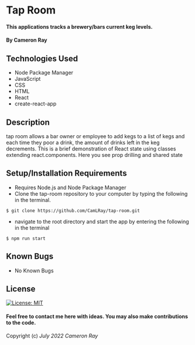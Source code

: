 # Tap Room

#### This applications tracks a brewery/bars current keg levels.

#### By Cameron Ray

## Technologies Used

* Node Package Manager
* JavaScript
* CSS
* HTML
* React
* create-react-app

## Description

tap room allows a bar owner or employee to add kegs to a list of kegs and each time they poor a drink, the amount of drinks left in the keg decrements. This is a brief demonstration of React state using classes extending react.components. Here you see prop drilling and shared state

## Setup/Installation Requirements

* Requires Node.js and Node Package Manager
* Clone the tap-room repository to your computer by typing the following in the terminal.
```
$ git clone https://github.com/CamLRay/tap-room.git
```
* navigate to the root directory and start the app by entering the following in the terminal 
```
$ npm run start
```

## Known Bugs

* No Known Bugs

## License
[![License: MIT](https://img.shields.io/badge/License-MIT-yellow.svg)](https://opensource.org/licenses/MIT)

#### Feel free to contact me here with ideas. You may also make contributions to the code.

Copyright (c) _July 2022_ _Cameron Ray_